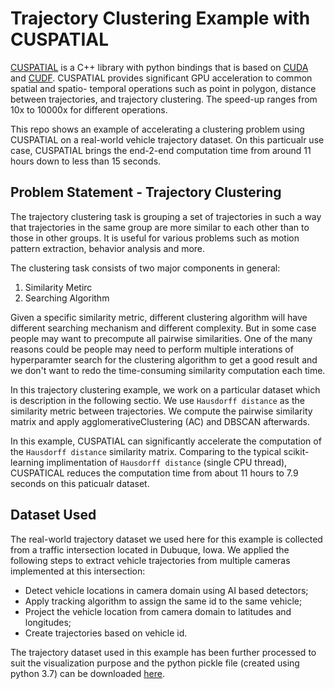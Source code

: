 # Trajectory Clustering Example with CUSPATIAL

[CUSPATIAL](https://github.com/rapidsai/cuspatial) is a C++ library with python bindings that is based on [CUDA](https://en.wikipedia.org/wiki/CUDA) and [CUDF](https://github.com/rapidsai/cudf).
CUSPATIAL provides significant GPU acceleration to common spatial and spatio-
temporal operations such as point in polygon, distance between trajectories, and
trajectory clustering. The speed-up ranges from 10x to 10000x for different
operations.

This repo shows an example of accelerating a clustering problem using CUSPATIAL on a real-world vehicle trajectory dataset. On this particualr use case, CUSPATIAL brings the end-2-end computation time from around 11 hours down to less than 15 seconds. 

## Problem Statement - Trajectory Clustering 

The trajectory clustering task is grouping a set of trajectories in such a way that trajectories in the same group are more similar to each other than to those in other groups. It is useful for various problems such as motion pattern extraction, behavior analysis and more.

The clustering task consists of two major components in general:

1. Similarity Metirc
2. Searching Algorithm

Given a specific similarity metric, different clustering algorithm will have different searching mechanism and different complexity. But in some case people may want to precompute all pairwise similarities. One of the many reasons could be people may need to perform multiple interations of hyperparamter search for the clustering algorithm to get a good result and we don't want to redo the time-consuming similarity computation each time. 

In this trajectory clustering example, we work on a particular dataset which is description in the following sectio. We use `Hausdorff distance` as the similarity metric between trajectories. We compute the pairwise similarity matrix and apply agglomerativeClustering (AC) and DBSCAN afterwards.

In this example, CUSPATIAL can significantly accelerate the computation of the `Hausdorff distance` similarity matrix. Comparing to the typical scikit-learning implimentation of `Hausdorff distance` (single CPU thread), CUSPATICAL reduces the computation time from about 11 hours to 7.9 seconds on this paticualr dataset.

## Dataset Used

The real-world trajectory dataset we used here for this example is collected from a traffic intersection located in Dubuque, Iowa. We applied the following steps to extract vehicle trajectories from multiple cameras implemented at this intersection:

* Detect vehicle locations in camera domain using AI based detectors;
* Apply tracking algorithm to assign the same id to the same vehicle;
* Project the vehicle location from camera domain to latitudes and longitudes;
* Create trajectories based on vehicle id. 

The trajectory dataset used in this example has been further processed to suit the visualization purpose and the python pickle file (created using python 3.7) can be downloaded [here](https://drive.google.com/file/d/1GE-_z9HgLp3eV7Lgo_KOl53QuMgiCUMS/view?usp=sharing). 
